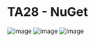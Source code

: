 # TA28 - NuGet

![image](https://github.com/AlbertEsponey4/aep-fe-gc-TA28-NuGet-08-2023/assets/126797937/d0dfd581-a9ca-4a89-97e6-696af350a616)
![image](https://github.com/AlbertEsponey4/aep-fe-gc-TA28-NuGet-08-2023/assets/126797937/7da3f326-baed-4a5f-8806-7b3d47cc6416)
![image](https://github.com/AlbertEsponey4/aep-fe-gc-TA28-NuGet-08-2023/assets/126797937/5660aa02-9085-403f-8efd-d20d154008e8)
